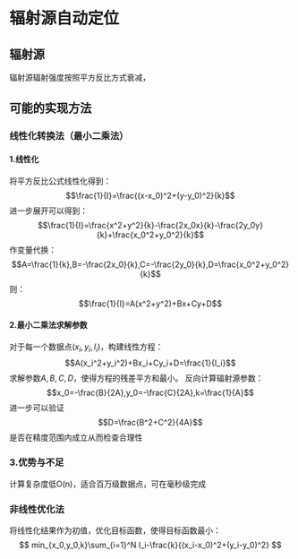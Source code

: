 # 辐射源自动定位

## 辐射源
辐射源辐射强度按照平方反比方式衰减，

## 可能的实现方法
### 线性化转换法（最小二乘法）
#### 1.线性化
将平方反比公式线性化得到：
$$\frac{1}{I}=\frac{(x-x_0)^2+(y-y_0)^2}{k}$$
进一步展开可以得到：
$$\frac{1}{I}=\frac{x^2+y^2}{k}-\frac{2x_0x}{k}-\frac{2y_0y}{k}+\frac{x_0^2+y_0^2}{k}$$
作变量代换：
$$A=\frac{1}{k},B=-\frac{2x_0}{k},C=-\frac{2y_0}{k},D=\frac{x_0^2+y_0^2}{k}$$
则：
$$\frac{1}{I}=A(x^2+y^2)+Bx+Cy+D$$
#### 2.最小二乘法求解参数
对于每一个数据点$(x_i,y_i,I_i)$，构建线性方程：
$$A(x_i^2+y_i^2)+Bx_i+Cy_i+D=\frac{1}{I_i}$$
求解参数$A,B,C,D$，使得方程的残差平方和最小。
反向计算辐射源参数：
$$x_0=-\frac{B}{2A},y_0=-\frac{C}{2A},k=\frac{1}{A}$$
进一步可以验证
$$D=\frac{B^2+C^2}{4A}$$
是否在精度范围内成立从而检查合理性

### 3.优势与不足
计算复杂度低O(n)，适合百万级数据点，可在毫秒级完成

### 非线性优化法
将线性化结果作为初值，优化目标函数，使得目标函数最小：
$$
min_{x_0,y_0,k}\sum_{i=1}^N I_i-\frac{k}{(x_i-x_0)^2+(y_i-y_0)^2}
$$

